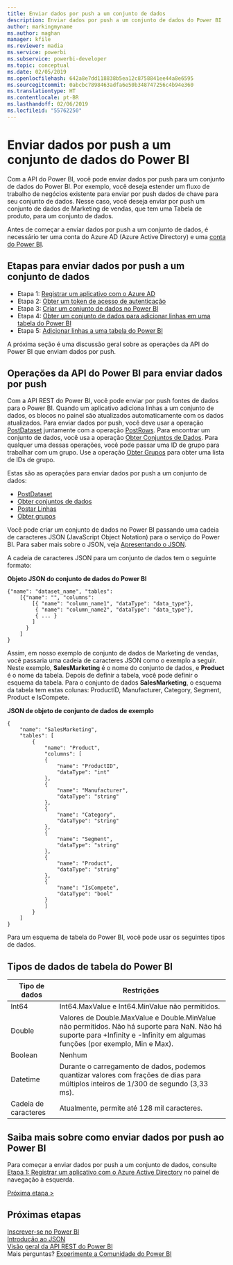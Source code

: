 ```yaml
---
title: Enviar dados por push a um conjunto de dados
description: Enviar dados por push a um conjunto de dados do Power BI
author: markingmyname
ms.author: maghan
manager: kfile
ms.reviewer: madia
ms.service: powerbi
ms.subservice: powerbi-developer
ms.topic: conceptual
ms.date: 02/05/2019
ms.openlocfilehash: 642a8e7dd118838b5ea12c8758841ee44a8e6595
ms.sourcegitcommit: 0abcbc7898463adfa6e50b348747256c4b94e360
ms.translationtype: HT
ms.contentlocale: pt-BR
ms.lasthandoff: 02/06/2019
ms.locfileid: "55762250"
---
```

# <a name="push-data-into-a-power-bi-dataset"></a>Enviar dados por push a um conjunto de dados do Power BI

Com a API do Power BI, você pode enviar dados por push para um conjunto de dados do Power BI. Por exemplo, você deseja estender um fluxo de trabalho de negócios existente para enviar por push dados de chave para seu conjunto de dados. Nesse caso, você deseja enviar por push um conjunto de dados de Marketing de vendas, que tem uma Tabela de produto, para um conjunto de dados.

Antes de começar a enviar dados por push a um conjunto de dados, é necessário ter uma conta do Azure AD (Azure Active Directory) e uma [conta do Power BI](create-an-azure-active-directory-tenant.md).

## <a name="steps-to-push-data-into-a-dataset"></a>Etapas para enviar dados por push a um conjunto de dados

* Etapa 1: [Registrar um aplicativo com o Azure AD](walkthrough-push-data-register-app-with-azure-ad.md)
* Etapa 2: [Obter um token de acesso de autenticação](walkthrough-push-data-get-token.md)
* Etapa 3: [Criar um conjunto de dados no Power BI](walkthrough-push-data-create-dataset.md)
* Etapa 4: [Obter um conjunto de dados para adicionar linhas em uma tabela do Power BI](walkthrough-push-data-get-datasets.md)
* Etapa 5: [Adicionar linhas a uma tabela do Power BI](walkthrough-push-data-add-rows.md)

A próxima seção é uma discussão geral sobre as operações da API do Power BI que enviam dados por push.

## <a name="power-bi-api-operations-to-push-data"></a>Operações da API do Power BI para enviar dados por push

Com a API REST do Power BI, você pode enviar por push fontes de dados para o Power BI. Quando um aplicativo adiciona linhas a um conjunto de dados, os blocos no painel são atualizados automaticamente com os dados atualizados. Para enviar dados por push, você deve usar a operação [PostDataset](https://docs.microsoft.com/rest/api/power-bi/pushdatasets) juntamente com a operação [PostRows](https://docs.microsoft.com/rest/api/power-bi/pushdatasets/datasets_postrows). Para encontrar um conjunto de dados, você usa a operação [Obter Conjuntos de Dados](https://docs.microsoft.com/rest/api/power-bi/datasets/getdatasets). Para qualquer uma dessas operações, você pode passar uma ID de grupo para trabalhar com um grupo. Use a operação [Obter Grupos](https://docs.microsoft.com/rest/api/power-bi/groups/getgroups) para obter uma lista de IDs de grupo.

Estas são as operações para enviar dados por push a um conjunto de dados:

* [PostDataset](https://docs.microsoft.com/rest/api/power-bi/pushdatasets/datasets_postdataset)
* [Obter conjuntos de dados](https://docs.microsoft.com/rest/api/power-bi/datasets/getdatasets)
* [Postar Linhas](https://docs.microsoft.com/rest/api/power-bi/pushdatasets/datasets_postrows)
* [Obter grupos](https://docs.microsoft.com/rest/api/power-bi/groups/getgroups)

Você pode criar um conjunto de dados no Power BI passando uma cadeia de caracteres JSON (JavaScript Object Notation) para o serviço do Power BI. Para saber mais sobre o JSON, veja [Apresentando o JSON](http://json.org/).

A cadeia de caracteres JSON para um conjunto de dados tem o seguinte formato:

**Objeto JSON do conjunto de dados do Power BI**

    {"name": "dataset_name", "tables":
        [{"name": "", "columns":
            [{ "name": "column_name1", "dataType": "data_type"},
             { "name": "column_name2", "dataType": "data_type"},
             { ... }
            ]
          }
        ]
    }

Assim, em nosso exemplo de conjunto de dados de Marketing de vendas, você passaria uma cadeia de caracteres JSON como o exemplo a seguir. Neste exemplo, **SalesMarketing** é o nome do conjunto de dados, e **Product** é o nome da tabela. Depois de definir a tabela, você pode definir o esquema da tabela. Para o conjunto de dados **SalesMarketing**, o esquema da tabela tem estas colunas: ProductID, Manufacturer, Category, Segment, Product e IsCompete.

**JSON de objeto de conjunto de dados de exemplo**

    {
        "name": "SalesMarketing",
        "tables": [
            {
                "name": "Product",
                "columns": [
                {
                    "name": "ProductID",
                    "dataType": "int"
                },
                {
                    "name": "Manufacturer",
                    "dataType": "string"
                },
                {
                    "name": "Category",
                    "dataType": "string"
                },
                {
                    "name": "Segment",
                    "dataType": "string"
                },
                {
                    "name": "Product",
                    "dataType": "string"
                },
                {
                    "name": "IsCompete",
                    "dataType": "bool"
                }
                ]
            }
        ]
    }

Para um esquema de tabela do Power BI, você pode usar os seguintes tipos de dados.

## <a name="power-bi-table-data-types"></a>Tipos de dados de tabela do Power BI

| **Tipo de dados** | **Restrições** |
| --- | --- |
| Int64 |Int64.MaxValue e Int64.MinValue não permitidos. |
| Double |Valores de Double.MaxValue e Double.MinValue não permitidos. Não há suporte para NaN. Não há suporte para +Infinity e -Infinity em algumas funções (por exemplo, Min e Max). |
| Boolean |Nenhum |
| Datetime |Durante o carregamento de dados, podemos quantizar valores com frações de dias para múltiplos inteiros de 1/300 de segundo (3,33 ms). |
| Cadeia de caracteres |Atualmente, permite até 128 mil caracteres. |

## <a name="learn-more-about-pushing-data-into-power-bi"></a>Saiba mais sobre como enviar dados por push ao Power BI

Para começar a enviar dados por push a um conjunto de dados, consulte [Etapa 1: Registrar um aplicativo com o Azure Active Directory](walkthrough-push-data-register-app-with-azure-ad.md) no painel de navegação à esquerda.

[Próxima etapa >](walkthrough-push-data-register-app-with-azure-ad.md)

## <a name="next-steps"></a>Próximas etapas

[Inscrever-se no Power BI](create-an-azure-active-directory-tenant.md)  
[Introdução ao JSON](http://json.org/)  
[Visão geral da API REST do Power BI](overview-of-power-bi-rest-api.md)  
Mais perguntas? [Experimente a Comunidade do Power BI](http://community.powerbi.com/)